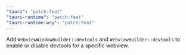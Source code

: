 ```yaml
---
"tauri": "patch:feat"
"tauri-runtime": "patch:feat"
"tauri-runtime-wry": "patch:feat"
---
```


Add `WebviewWindowBuilder::devtools` and `WebviewBuilder::devtools` to enable or disable devtools for a specific webview.

